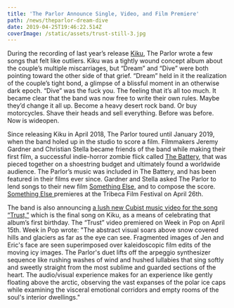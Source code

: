 ```yaml
---
title: 'The Parlor Announce Single, Video, and Film Premiere'
path: /news/theparlor-dream-dive
date: 2019-04-25T19:46:22.514Z
coverImage: /static/assets/trust-still-3.jpg
---
```

During the recording of last year’s release [Kiku](https://open.spotify.com/album/5v6WrfZzDyzV3OFfmdpAoi), The Parlor wrote a few songs that felt like outliers. Kiku was a tightly wound concept album about the couple’s multiple miscarriages, but “Dream” and “Dive” were both pointing toward the other side of that grief. “Dream” held in it the realization of the couple’s tight bond, a glimpse of a blissful moment in an otherwise dark epoch. “Dive” was the fuck you. The feeling that it’s all too much. It became clear that the band was now free to write their own rules. Maybe they’d change it all up. Become a heavy desert rock band. Or buy motorcycles. Shave their heads and sell everything. Before was before. Now is wideopen. 

Since releasing Kiku in April 2018, The Parlor toured until January 2019, when the band holed up in the studio to score a film. Filmmakers Jeremy Gardner and Christian Stella became friends of the band while making their first film, a successful indie-horror zombie flick called [The Battery](https://www.amazon.com/Battery-Jeremy-Gardner/dp/B00D6BQ068), that was pieced together on a shoestring budget and ultimately found a worldwide audience. The Parlor’s music was included in The Battery, and has been featured in their films ever since. Gardner and Stella asked The Parlor to lend songs to their new film [Something Else](https://www.tribecafilm.com/filmguide/something-else-2019), and to compose the score. [Something Else ](https://www.tribecafilm.com/filmguide/something-else-2019)premieres at the Tribeca Film Festival on April 26th. 

The band is also announcing [a lush new Cubist music video for the song “Trust,”](https://www.youtube.com/watch?v=xLP76VuFYHI) which is the final song on Kiku, as a means of celebrating that album’s first birthday. The “Trust” video premiered on Week in Pop on April 15th. Week in Pop wrote: "The abstract visual soars above snow covered hills and glaciers as far as the eye can see. Fragmented images of Jen and Eric's face are seen superimposed over kaleidoscopic film edits of the moving icy images. The Parlor's duet lifts off the arpeggio synthesizer sequence like rushing washes of wind and hushed lullabies that sing softly and sweetly straight from the most sublime and guarded sections of the heart. The audio/visual experience makes for an experience like gently floating above the arctic, observing the vast expanses of the polar ice caps while examining the visceral emotional corridors and empty rooms of the soul's interior dwellings."
